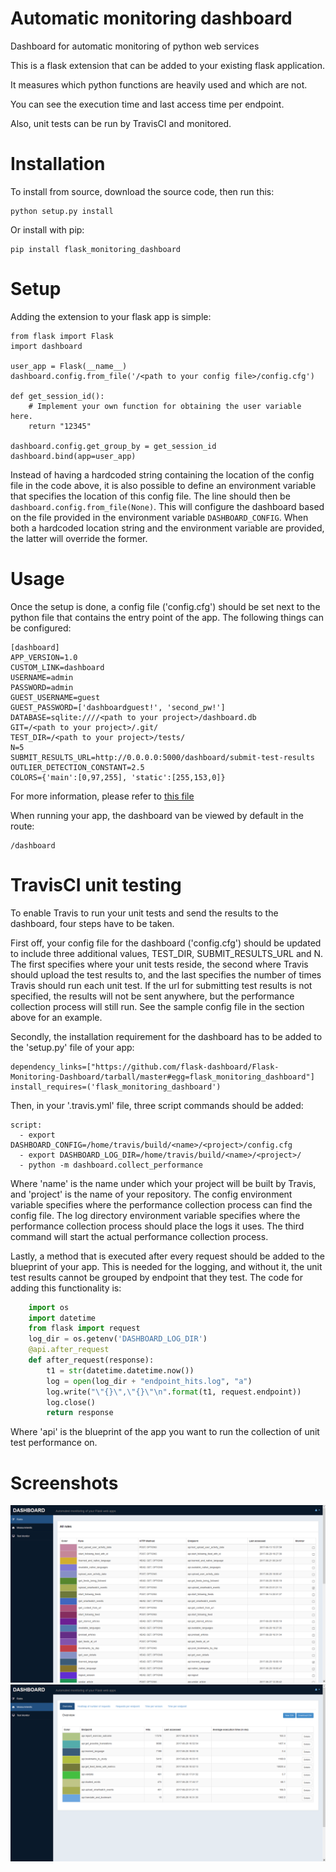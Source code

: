 # Automatic monitoring dashboard
Dashboard for automatic monitoring of python web services

This is a flask extension that can be added to your existing flask application.

It measures which python functions are heavily used and which are not. 

You can see the execution time and last access time per endpoint.

Also, unit tests can be run by TravisCI and monitored.

Installation
============
To install from source, download the source code, then run this:

    python setup.py install

Or install with pip:
    
    pip install flask_monitoring_dashboard
    
Setup
=====
Adding the extension to your flask app is simple:

    from flask import Flask
    import dashboard

    user_app = Flask(__name__)
    dashboard.config.from_file('/<path to your config file>/config.cfg')

    def get_session_id():
        # Implement your own function for obtaining the user variable here.
        return "12345"

    dashboard.config.get_group_by = get_session_id
    dashboard.bind(app=user_app)
    
Instead of having a hardcoded string containing the location of the config file in the code above, it is also possible to define an environment variable that specifies the location of this config file.
The line should then be `dashboard.config.from_file(None)`. This will configure the dashboard based on the file provided in the environment variable `DASHBOARD_CONFIG`.
When both a hardcoded location string and the environment variable are provided, the latter will override the former.
    
Usage
=====
Once the setup is done, a config file ('config.cfg') should be set next to the python file that contains the entry point of the app.
The following things can be configured:

    [dashboard]
    APP_VERSION=1.0
    CUSTOM_LINK=dashboard
    USERNAME=admin
    PASSWORD=admin
    GUEST_USERNAME=guest
    GUEST_PASSWORD=['dashboardguest!', 'second_pw!']
    DATABASE=sqlite:////<path to your project>/dashboard.db
    GIT=/<path to your project>/.git/
    TEST_DIR=/<path to your project>/tests/
    N=5
    SUBMIT_RESULTS_URL=http://0.0.0.0:5000/dashboard/submit-test-results
    OUTLIER_DETECTION_CONSTANT=2.5
    COLORS={'main':[0,97,255], 'static':[255,153,0]}

For more information, please refer to [this file](dashboard/config.py)

When running your app, the dashboard van be viewed by default in the route:

    /dashboard

TravisCI unit testing
=====================
To enable Travis to run your unit tests and send the results to the dashboard, four steps have to be taken.

First off, your config file for the dashboard ('config.cfg') should be updated to include three additional values, TEST_DIR, SUBMIT_RESULTS_URL and N.
The first specifies where your unit tests reside, the second where Travis should upload the test results to, and the last specifies the number of times Travis should run each unit test.
If the url for submitting test results is not specified, the results will not be sent anywhere, but the performance collection process will still run.
See the sample config file in the section above for an example.

Secondly, the installation requirement for the dashboard has to be added to the 'setup.py' file of your app:

    dependency_links=["https://github.com/flask-dashboard/Flask-Monitoring-Dashboard/tarball/master#egg=flask_monitoring_dashboard"]
    install_requires=('flask_monitoring_dashboard')

Then, in your '.travis.yml' file, three script commands should be added:

    script:
      - export DASHBOARD_CONFIG=/home/travis/build/<name>/<project>/config.cfg
      - export DASHBOARD_LOG_DIR=/home/travis/build/<name>/<project>/
      - python -m dashboard.collect_performance

Where 'name' is the name under which your project will be built by Travis, and 'project' is the name of your repository.
The config environment variable specifies where the performance collection process can find the config file.
The log directory environment variable specifies where the performance collection process should place the logs it uses.
The third command will start the actual performance collection process.

Lastly, a method that is executed after every request should be added to the blueprint of your app.
This is needed for the logging, and without it, the unit test results cannot be grouped by endpoint that they test.
The code for adding this functionality is:

```python
    import os
    import datetime
    from flask import request
    log_dir = os.getenv('DASHBOARD_LOG_DIR')
    @api.after_request
    def after_request(response):
        t1 = str(datetime.datetime.now())
        log = open(log_dir + "endpoint_hits.log", "a")
        log.write("\"{}\",\"{}\"\n".format(t1, request.endpoint))
        log.close()
        return response
```

Where 'api' is the blueprint of the app you want to run the collection of unit test performance on.

Screenshots
===========
![Screenshot 1](/images/screenshot1.png)
![Screenshot 2](/images/screenshot2.png)
